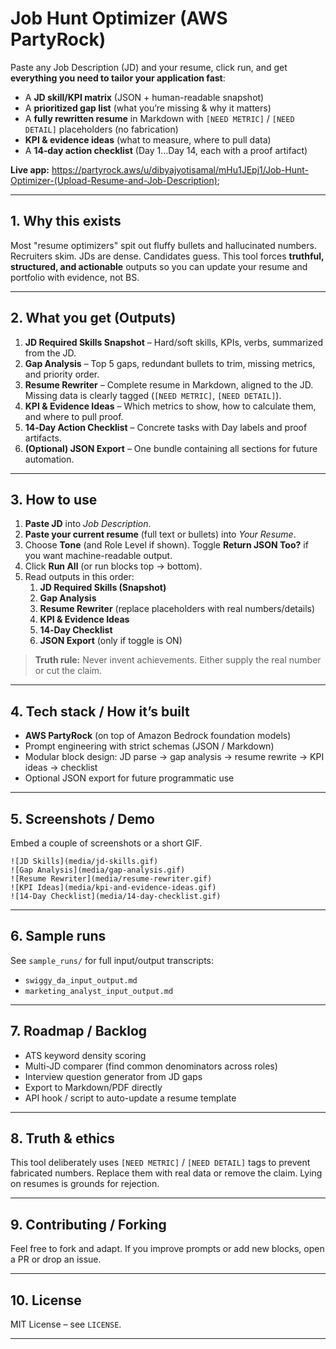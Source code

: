 # Job Hunt Optimizer (AWS PartyRock)

Paste any Job Description (JD) and your resume, click run, and get **everything you need to tailor your application fast**:

- A **JD skill/KPI matrix** (JSON + human-readable snapshot)
- A **prioritized gap list** (what you’re missing & why it matters)
- A **fully rewritten resume** in Markdown with `[NEED METRIC]` / `[NEED DETAIL]` placeholders (no fabrication)
- **KPI & evidence ideas** (what to measure, where to pull data)
- A **14‑day action checklist** (Day 1…Day 14, each with a proof artifact)

**Live app:** https://partyrock.aws/u/dibyajyotisamal/mHu1JEpj1/Job-Hunt-Optimizer-(Upload-Resume-and-Job-Description);

---

## 1. Why this exists

Most "resume optimizers" spit out fluffy bullets and hallucinated numbers. Recruiters skim. JDs are dense. Candidates guess. This tool forces **truthful, structured, and actionable** outputs so you can update your resume and portfolio with evidence, not BS.

---

## 2. What you get (Outputs)

1. **JD Required Skills Snapshot** – Hard/soft skills, KPIs, verbs, summarized from the JD.
2. **Gap Analysis** – Top 5 gaps, redundant bullets to trim, missing metrics, and priority order.
3. **Resume Rewriter** – Complete resume in Markdown, aligned to the JD. Missing data is clearly tagged (`[NEED METRIC]`, `[NEED DETAIL]`).
4. **KPI & Evidence Ideas** – Which metrics to show, how to calculate them, and where to pull proof.
5. **14‑Day Action Checklist** – Concrete tasks with Day labels and proof artifacts.
6. **(Optional) JSON Export** – One bundle containing all sections for future automation.

---

## 3. How to use

1. **Paste JD** into *Job Description*.
2. **Paste your current resume** (full text or bullets) into *Your Resume*.
3. Choose **Tone** (and Role Level if shown). Toggle **Return JSON Too?** if you want machine-readable output.
4. Click **Run All** (or run blocks top → bottom).
5. Read outputs in this order:
   1. **JD Required Skills (Snapshot)**
   2. **Gap Analysis**
   3. **Resume Rewriter** (replace placeholders with real numbers/details)
   4. **KPI & Evidence Ideas**
   5. **14‑Day Checklist**
   6. **JSON Export** (only if toggle is ON)

> **Truth rule:** Never invent achievements. Either supply the real number or cut the claim.

---

## 4. Tech stack / How it’s built

- **AWS PartyRock** (on top of Amazon Bedrock foundation models)
- Prompt engineering with strict schemas (JSON / Markdown)
- Modular block design: JD parse → gap analysis → resume rewrite → KPI ideas → checklist
- Optional JSON export for future programmatic use

---

## 5. Screenshots / Demo

Embed a couple of screenshots or a short GIF.

```
![JD Skills](media/jd-skills.gif)
![Gap Analysis](media/gap-analysis.gif)
![Resume Rewriter](media/resume-rewriter.gif)
![KPI Ideas](media/kpi-and-evidence-ideas.gif)
![14‑Day Checklist](media/14-day-checklist.gif)

```

---

## 6. Sample runs

See `sample_runs/` for full input/output transcripts:

- `swiggy_da_input_output.md`
- `marketing_analyst_input_output.md`

---

## 7. Roadmap / Backlog

- ATS keyword density scoring
- Multi-JD comparer (find common denominators across roles)
- Interview question generator from JD gaps
- Export to Markdown/PDF directly
- API hook / script to auto-update a resume template


---

## 8. Truth & ethics

This tool deliberately uses `[NEED METRIC]` / `[NEED DETAIL]` tags to prevent fabricated numbers. Replace them with real data or remove the claim. Lying on resumes is grounds for rejection.

---

## 9. Contributing / Forking

Feel free to fork and adapt. If you improve prompts or add new blocks, open a PR or drop an issue.

---

## 10. License

MIT License – see `LICENSE`.

---

